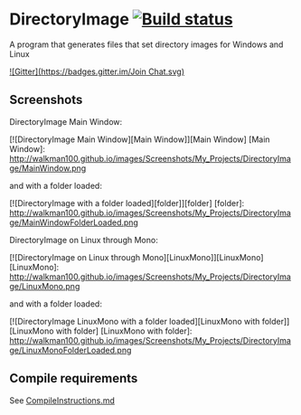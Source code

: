 # DirectoryImage [![Build status](https://ci.appveyor.com/api/projects/status/3ykcx6ojkf612tou)](https://ci.appveyor.com/project/Walkman100/directoryimage)
A program that generates files that set directory images for Windows and Linux

[![Gitter](https://badges.gitter.im/Join Chat.svg)](https://gitter.im/Walkman100/Walkman?utm_source=badge&utm_medium=badge&utm_campaign=pr-badge&utm_content=badge)

## Screenshots
DirectoryImage Main Window:

[![DirectoryImage Main Window][Main Window]][Main Window]
  [Main Window]: http://walkman100.github.io/images/Screenshots/My_Projects/DirectoryImage/MainWindow.png

and with a folder loaded:

[![DirectoryImage with a folder loaded][folder]][folder]
  [folder]: http://walkman100.github.io/images/Screenshots/My_Projects/DirectoryImage/MainWindowFolderLoaded.png

DirectoryImage on Linux through Mono:

[![DirectoryImage on Linux through Mono][LinuxMono]][LinuxMono]
  [LinuxMono]: http://walkman100.github.io/images/Screenshots/My_Projects/DirectoryImage/LinuxMono.png

and with a folder loaded:

[![DirectoryImage LinuxMono with a folder loaded][LinuxMono with folder]][LinuxMono with folder]
  [LinuxMono with folder]: http://walkman100.github.io/images/Screenshots/My_Projects/DirectoryImage/LinuxMonoFolderLoaded.png

## Compile requirements
See [CompileInstructions.md](https://github.com/Walkman100/WinCompile/blob/master/CompileInstructions.md)
